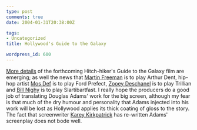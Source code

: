 ```yaml
---
type: post
comments: true
date: 2004-01-31T20:38:00Z

tags:
- Uncategorized
title: Hollywood's Guide to the Galaxy

wordpress_id: 600
---
```


[More details](http://www.hollywoodreporter.com/thr/film/article_display.jsp?vnu_content_id=2079307) of the forthcoming Hitch-hiker's Guide to the Galaxy film are emerging; as well the news that [Martin Freeman](http://uk.imdb.com/name/nm0293509/) is to play Arthur Dent, hip-hop artist [Mos Def](http://us.imdb.com/name/nm0080049/) is to play Ford Prefect, [Zooey Deschanel](http://us.imdb.com/name/nm0221046/) is to play Trillian and [Bill Nighy](http://us.imdb.com/name/nm0631490/) is to play Slartibartfast. I really hope the producers do a good job of translating Douglas Adams' work for the big screen, although my fear is that much of the dry humour and personality that Adams injected into his work will be lost as Hollywood applies its thick coating of gloss to the story. The fact that screenwriter [Karey Kirkpatrick](http://www.imdb.com/name/nm0456732/) has re-written Adams' screenplay does not bode well. 
